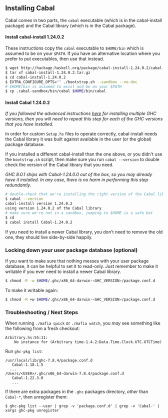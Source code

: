 Installing Cabal
----------------

Cabal comes in two parts, the `cabal` executable (which is in the
cabal-install package) and the Cabal library (which is in the Cabal
package).

#### Install cabal-install 1.24.0.2

These instructions copy the `cabal` executable to `$HOME/bin` which is
assumed to be on your `$PATH`. If you have an alternative location where
you prefer to put executables, then use that instead.

```sh
$ wget http://hackage.haskell.org/package/cabal-install-1.24.0.2/cabal-install-1.24.0.2.tar.gz
$ tar xf cabal-install-1.24.0.2.tar.gz
$ cd cabal-install-1.24.0.2
$ EXTRA_CONFIGURE_OPTS="" ./bootstrap.sh --sandbox --no-doc
# $HOME/bin is assumed to exist and be on your $PATH
$ cp .cabal-sandbox/bin/cabal $HOME/bin/cabal
```

#### Install Cabal 1.24.0.2

*If you followed the advanced instructions
[here](https://github.com/ambiata/mafia/blob/master/doc/ghc.md#advanced-multiple-ghc-versions)
for installing multiple GHC versions, then you will need to repeat this
step for each of the GHC versions that you have installed.*

In order for custom `Setup.hs` files to operate correctly, cabal-install
needs the Cabal library it was built against available in the user (or
the global) package database.

If you installed a different cabal-install than the one above, or you
didn't use the `bootstrap.sh` script, then make sure you run `cabal
--version` to double check the version of the Cabal library that you
need.

*GHC 8.0.1 ships with Cabal-1.24.0.0 out of the box, so you may already
have it installed. In any case, there is no harm in performing this step
redundantly.*

```sh
# double-check that we're installing the right version of the Cabal library
$ cabal --version
cabal-install version 1.24.0.2
using version 1.24.0.2 of the Cabal library
# make sure we're not in a sandbox, jumping to $HOME is a safe bet
$ cd
$ cabal install Cabal-1.24.0.2
```

If you need to install a newer Cabal library, you don't need to remove
the old one, they should live side-by-side happily.

### Locking down your user package database (optional)

If you want to make sure that nothing messes with your user package
database, it can be helpful to set it to read-only. Just remember to
make it writable if you ever need to install a newer Cabal library.

```sh
$ chmod -R -w $HOME/.ghc/x86_64-darwin-<GHC_VERSION>/package.conf.d
```

To make it writable again:

```sh
$ chmod -R +w $HOME/.ghc/x86_64-darwin-<GHC_VERSION>/package.conf.d
```

### Troubleshooting / Next Steps

When running `./mafia quick` or `./mafia watch`, you _may_ see something like the following from a fresh checkout:

```
Arbitrary.hs:55:11:
    No instance for (Arbitrary time-1.4.2:Data.Time.Clock.UTC.UTCTime)
```

Run `ghc-pkg list`:

```
/usr/local/lib/ghc-7.8.4/package.conf.d
   Cabal-1.18.1.5
  ...
/Users/<USER>/.ghc/x86_64-darwin-7.8.4/package.conf.d
   Cabal-1.22.3.0
   ...
```

If there are extra packages in the `.ghc` packages directory, _other_ than `Cabal-*`, then unregister them:

```
$ ghc-pkg list --user | grep -v 'package.conf.d' | grep -v 'Cabal-' | xargs ghc-pkg unregister
```

